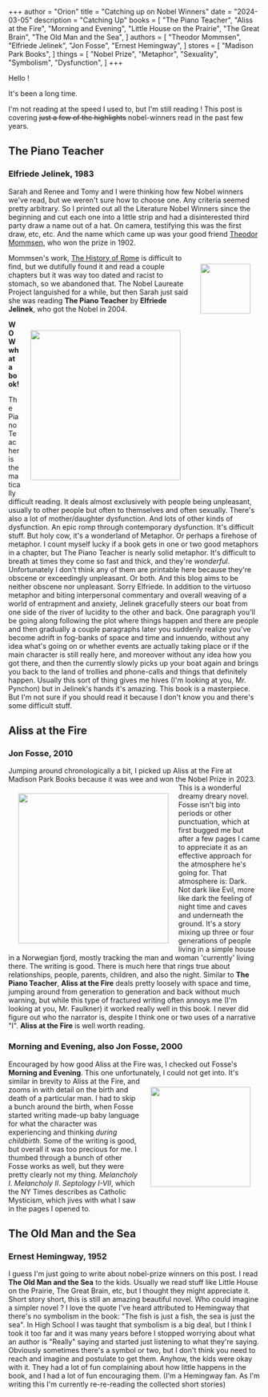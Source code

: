 +++
author = "Orion"
title = "Catching up on Nobel Winners"
date = "2024-03-05"
description = "Catching Up"
books = [
    "The Piano Teacher",
    "Aliss at the Fire",
    "Morning and Evening",
    "Little House on the Prairie",
    "The Great Brain",
    "The Old Man and the Sea",
]
authors = [
    "Theodor Mommsen",
    "Elfriede Jelinek",
    "Jon Fosse",
    "Ernest Hemingway",
]
stores = [
    "Madison Park Books",
]
things = [
    "Nobel Prize",
    "Metaphor",
    "Sexuality",
    "Symbolism",
    "Dysfunction",
]
+++

Hello !

It's been a long time.

I'm not reading at the speed I used to, but I'm still reading !
This post is covering ~~just a few of the highlights~~ nobel-winners read in the past few years.

## The Piano Teacher
### Elfriede Jelinek, 1983

Sarah and Renee and Tomy and I were thinking how few Nobel winners we've read, but we weren't sure how to choose one.  Any criteria seemed pretty arbitrary.  So I printed out all the Literature Nobel Winners since the beginning and cut each one into a little strip and had a disinterested third party draw a name out of a hat. On camera, testifying this was the first draw, etc, etc.  And the name which came up was your good friend [Theodor Mommsen](https://en.wikipedia.org/wiki/Theodor_Mommsen), who won the prize in 1902.


[<img src="/images/440px-Theodor_Mommsen_2.jpg" width="100px"  style="padding:20px; float:right;">](https://en.wikipedia.org/wiki/Theodor_Mommsen)
Mommsen's work, [The History of Rome](https://en.wikipedia.org/wiki/The_History_of_Rome_(Mommsen)) is difficult to find, but we dutifully found it and read a couple chapters but it was way too dated and racist to stomach, so we abandoned that.   The Nobel Laureate Project languished for a while, but then Sarah just said she was reading **The Piano Teacher** by **Elfriede Jelinek**, who got the Nobel in 2004.


<img src="/images/the_piano_teacher.jpg" width="300px" style="padding:20px; float:right;">

**WOW what a book!**

The Piano Teacher is thematically difficult reading. It deals almost exclusively with people being unpleasant, usually to other people but often to themselves and often sexually.  There's also a lot of mother/daughter dysfunction.  And lots of other kinds of dysfunction.  An epic romp through contemporary dysfunction.  It's difficult stuff.  But holy cow, it's a  wonderland of Metaphor.  Or perhaps a firehose of metaphor.  I count myself lucky if a book gets in one or two good metaphors in a chapter, but The Piano Teacher is nearly solid metaphor.  It's difficult to breath at times they come so fast and thick, and they're *wonderful*.  Unfortunately I don't think any of them are printable here because they're obscene or exceedingly unpleasant. Or both. And this blog aims to be neither obscene nor unpleasant.  Sorry Elfriede.
In addition to the virtuoso metaphor and biting interpersonal commentary and overall weaving of a world of entrapment and anxiety, Jelinek gracefully steers our boat from one side of the river of lucidity to the other and back.  One paragraph you'll be going along following the plot where things happen and there are people and then gradually a couple paragraphs later you suddenly realize you've become adrift in fog-banks of space and time and innuendo, without any idea what's going on or whether events are actually taking place or if the main character is still really here, and moreover without any idea how you got there, and then the currently slowly picks up your boat again and brings you back to the land of trollies and phone-calls and things that definitely happen.  Usually this sort of thing gives me hives (I'm looking at you, Mr. Pynchon) but in Jelinek's hands it's amazing.
This book is a masterpiece.  But I'm not sure if you should read it because I don't know you and there's some difficult stuff.



## Aliss at the Fire
### Jon Fosse, 2010
Jumping around chronologically a bit, I picked up Aliss at the Fire at Madison Park Books because it was wee and won the Nobel Prize in 2023.  <img src="/images/aliss_at_the_fire.jpg" width="300px" style="padding:20px; float:left;">
 This is a wonderful dreamy dreary novel.  Fosse isn't big into periods or other punctuation, which at first bugged me but after a few pages I came to appreciate it as an effective approach for the atmosphere he's going for.  That atmosphere is: Dark.   Not dark like Evil, more like dark the feeling of night time and caves and underneath the ground.  It's a story mixing up three or four generations of people living in a simple house in a Norwegian fjord, mostly tracking the man and woman 'currently' living there. The writing is good.  There is much here that rings true about relationships, people, parents, children, and also the night.  Similar to **The Piano Teacher**, **Aliss at the Fire** deals pretty loosely with space and time, jumping around from generation to generation and back without much warning, but while this type of fractured writing often annoys me (I'm looking at you, Mr. Faulkner) it worked really well in this book.
 I never did figure out who the narrator is, despite I think one or two uses of a narrative "I".
 **Aliss at the Fire** is well worth reading.

### Morning and Evening, also Jon Fosse, 2000
Encouraged by how good Aliss at the Fire was, I checked out Fosse's **Morning and Evening**. This one unfortunately, I could not get into.  <img src="/images/morning_and_evening.jpg" width="200px" style="padding:20px; float:right;"> It's similar in brevity to Aliss at the Fire, and zooms in with detail on the birth and death of a particular man.  I had to skip a bunch around the birth, when Fosse started writing made-up baby language for what the character was experiencing and thinking *during childbirth*.  Some of the writing is good, but overall it was too precious for me.  I thumbed through a bunch of other Fosse works as well, but they were pretty clearly not my thing. *Melancholy I*. *Melancholy II*. *Septology I-VII*, which the NY Times describes as Catholic Mysticism, which jives with what I saw in the pages I opened to.


## The Old Man and the Sea
### Ernest Hemingway, 1952
I guess I'm just going to write about nobel-prize winners on this post.
I read **The Old Man and the Sea** to the kids.  Usually we read stuff like Little House on the Prairie, The Great Brain, etc, but I thought they might appreciate it.  Short story short, this is still an amazing beautiful novel.  Who could imagine a simpler novel ?  I love the quote I've heard attributed to Hemingway that there's no symbolism in the book: "The fish is just a fish, the sea is just the sea".  In High School I was taught that symbolism is a big deal, but I think I took it too far and it was many years before I stopped worrying about what an author is "Really" saying and started just listening to what they're saying.  Obviously sometimes there's a symbol or two, but I don't think you need to reach and imagine and postulate to get them.  Anyhow, the kids were okay with it. They had a lot of fun complaining about how little happens in the book, and I had a lot of fun encouraging them.  (I'm a Hemingway fan. As I'm writing this I'm currently re-re-reading the collected short stories)




